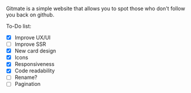 Gitmate is a simple website that allows you to spot those who don't follow you back on github.

To-Do list:
- [x] Improve UX/UI
- [ ] Improve SSR
- [x] New card design
- [x] Icons
- [x] Responsiveness
- [x] Code readability
- [ ] Rename?
- [ ] Pagination
